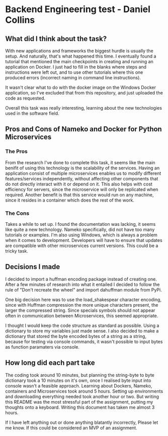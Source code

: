 # Backend Engineering test - Daniel Collins

## What did I think about the task?
With new applications and frameworks the biggest hurdle is usually the setup. And naturally, that's what happened this time.
I eventually found a tutorial that mentioned the main checkpoints in creating and running an application on Docker. I just had to 
fill in the blanks where steps and instructions were left out, and to use other tutorials where this one produced errors (incorrect naming in command line instructions). 

It wasn't clear what to do with the docker image on the Windows Docker application, 
so I've excluded that from this repository, and just uploaded the code as requested. 

Overall this task was really interesting, learning about the new technologies used in the software field. 

## Pros and Cons of Nameko and Docker for Python Microservices
### The Pros
From the research I've done to complete this task, it seems like the main benifit of using this technology is the scalability of the services. 
Having an application consist of multiple microservices enables us to modify different features/services independently, without 
affecting other components that do not directly interact with it or depend on it. This also helps with cost efficiency for servers, 
since the microservice will only be replicated when required. 
Another benefit is that this service would run on any machine, since it resides in a container which does the rest of the work. 

### The Cons
Takes a while to set up. I found the documentation was lacking, it seems like quite a new technology. Nameko specifically, did not have too many tutorials or examples. 
I'm also using Windows, which is always a problem when it comes to development. 
Developers will have to ensure that updates are compatible with other microservices current versions. This could be a tricky task. 

## Decisions I made
I decided to import a huffman encoding package instead of creating one. After a few minutes of research into what it entailed I decided to follow the rule of 
"Don't recreate the wheel" and import dahuffman module from PyPi. 

One big decision here was to use the load_shakespear character encoding, since with Huffman compression the more unique characters present, the larger the compressed string.
Since specials symbols should not appear often in communication between Microservices, this seemed appropriate. 

I thought I would keep the code structure as standard as possible. Using a dictionary to store my variables just made sense.
I also decided to make a dictionary that stored the byte encoded bytes of a string as a string, because for testing via console commands, it wasn't possible to input bytes as function paramaters via console. 

## How long did each part take
The coding took around 10 minutes, but planning the string-byte to byte dictionary took a 10 minutes on it's own, once I realised byte input into console wasn't a feasible approach. 
Learning about Dockers, Nameko, containers and Microservices took around 5 hours. 
Setting up environments and downloading everything needed took another hour or two. 
But writing this README was the most stressful part of the assignment, putting my thoughts onto a keyboard. 
Writing this document has taken me almost 3 hours. 


If I have left anything out or done anything blatantly incorrectly, Please let me know. If this could be considered an MVP of an assignment. 
